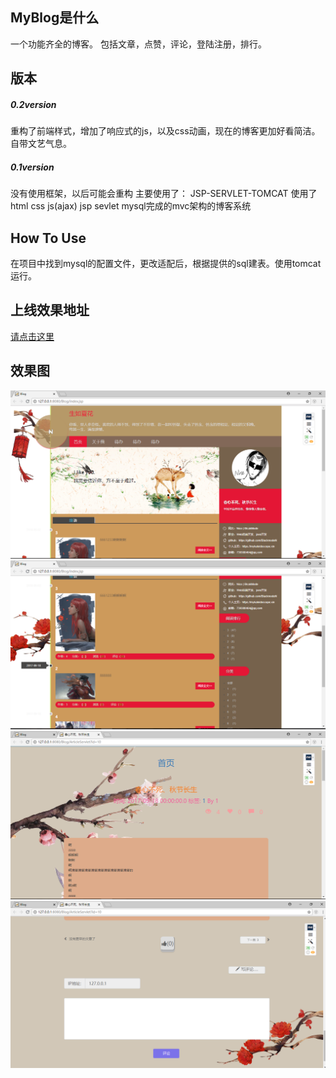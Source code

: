 ## MyBlog是什么
一个功能齐全的博客。
包括文章，点赞，评论，登陆注册，排行。
## 版本
##### 0.2version
重构了前端样式，增加了响应式的js，以及css动画，现在的博客更加好看简洁。自带文艺气息。
##### 0.1version
没有使用框架，以后可能会重构
主要使用了：
JSP-SERVLET-TOMCAT
使用了html css js(ajax) jsp sevlet mysql完成的mvc架构的博客系统
## How To Use
在项目中找到mysql的配置文件，更改适配后，根据提供的sql建表。使用tomcat运行。
## 上线效果地址
   [请点击这里](http://mykaleidoscope.xin/ "Blog") 
## 效果图
![图1](https://github.com/BlackmodeN/ImgFond/blob/master/show/Blog1.png)
![图2](https://github.com/BlackmodeN/ImgFond/blob/master/show/Blog2.png)
![图3](https://github.com/BlackmodeN/ImgFond/blob/master/show/Blog3.png)
![图3](https://github.com/BlackmodeN/ImgFond/blob/master/show/Blog4.png)


